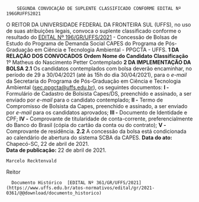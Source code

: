         SEGUNDA CONVOCAÇÃO DE SUPLENTE CLASSIFICADO CONFORME EDITAL Nº 196GRUFFS2021  

 O REITOR DA UNIVERSIDADE FEDERAL DA FRONTEIRA SUL (UFFS), no uso de suas atribuições legais, convoca o suplente classificado conforme o resultado do [EDITAL Nº 196/GR/UFFS/2021](https://www.uffs.edu.br/atos-normativos/edital/gr/2021-0196) - Concessão de Bolsas de Estudo do Programa de Demanda Social CAPES do Programa de Pós-Graduação em Ciência e Tecnologia Ambiental - PPGCTA - UFFS.     **1 DA RELAÇÃO DOS CONVOCADOS**      **Ordem**     **Nome do Candidato**     **Classificação**      1º    Matheus do Nascimento Petter   Contemplado        **2 DA IMPLEMENTAÇÃO DA BOLSA**   **2.1** Os candidatos contemplados com bolsa deverão encaminhar, no período de 29 a 30/04/2021 (até às 15h do dia 30/04/2021), para o *e-mail*  da Secretaria do Programa de Pós-Graduação em Ciência e Tecnologia Ambiental (sec.ppgcta@uffs.edu.br), os seguintes documentos:  **I -**  Formulário de Cadastro de Bolsista Capes/DS, preenchido e assinado, a ser enviado por *e-mail*  para o candidato contemplado;  **II -**  Termo de Compromisso de Bolsista da Capes, preenchido e assinado, a ser enviado por *e-mail*  para os candidatos aprovados;  **III -**  Documento de Identidade e CPF;  **IV -**  Comprovante de titularidade de conta-corrente, preferencialmente do Banco do Brasil (cópia do cartão da conta ou do contrato);  **V -**  Comprovante de residência.  **2.2** A concessão da bolsa está condicionada ao calendário de abertura do sistema SCBA da CAPES.        **Data do ato:** Chapecó-SC, 22 de abril de 2021.   
 **Data de publicação:**  22 de abril de 2021. 

    Marcelo Recktenvald   
 Reitor 

      Documento Histórico  [EDITAL Nº 361/GR/UFFS/2021](https://www.uffs.edu.br/atos-normativos/edital/gr/2021-0361/@@download/documento_historico)     
      